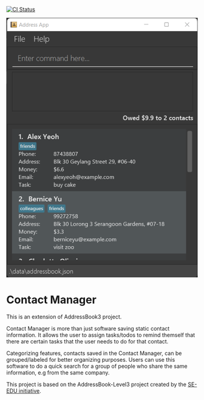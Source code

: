 [![CI Status](https://github.com/AY2122S2-TIC4002-F18-4/tp2/workflows/Java%20CI/badge.svg)](https://github.com/AY2122S2-TIC4002-F18-4/tp2/actions)

![Ui](docs/images/Ui.png)

# Contact Manager
This is an extension of AddressBook3 project.

Contact Manager is more than just software saving static contact information. It allows the user to assign tasks/todos to remind themself that there are certain tasks that the user needs to do for that contact.

Categorizing features, contacts saved in the Contact Manager, can be grouped/labeled for better organizing purposes. Users can use this software to do a quick search for a group of people who share the same information, e.g from the same company.

This project is based on the AddressBook-Level3 project created by the [SE-EDU initiative](https://se-education.org).

